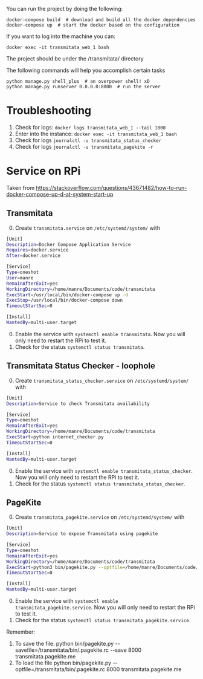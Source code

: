 You can run the project by doing the following:

    docker-compose build  # download and build all the docker dependencies
    docker-compose up  # start the docker based on the configuration

If you want to log into the machine you can:

    docker exec -it transmitata_web_1 bash

The project should be under the /transmitata/ directory

The following commands will help you accomplish certain tasks

    python manage.py shell_plus  # an overpower shell! xD
    python manage.py runserver 0.0.0.0:8000  # run the server

# Troubleshooting

1. Check for logs: `docker logs transmitata_web_1 --tail 1000`
2. Enter into the instance: `docker exec -it transmitata_web_1 bash`
3. Check for logs `journalctl -u transmitata_status_checker`
4. Check for logs `journalctl -u transmitata_pagekite -r`

# Service on RPi

Taken from https://stackoverflow.com/questions/43671482/how-to-run-docker-compose-up-d-at-system-start-up

## Transmitata
0. Create `transmitata.service` on `/etc/systemd/system/` with
```bash
[Unit]
Description=Docker Compose Application Service
Requires=docker.service
After=docker.service

[Service]
Type=oneshot
User=manre
RemainAfterExit=yes
WorkingDirectory=/home/manre/Documents/code/transmitata
ExecStart=/usr/local/bin/docker-compose up -d
ExecStop=/usr/local/bin/docker-compose down
TimeoutStartSec=0

[Install]
WantedBy=multi-user.target
```
0. Enable the service with `systemctl enable transmitata`. Now you will only need to restart the RPi to test it.
0. Check for the status `systemctl status transmitata`.

## Transmitata Status Checker - loophole
0. Create `transmitata_status_checker.service` on `/etc/systemd/system/` with
```bash
[Unit]
Description=Service to check Transmitata availability

[Service]
Type=oneshot
RemainAfterExit=yes
WorkingDirectory=/home/manre/Documents/code/transmitata
ExecStart=python internet_checker.py
TimeoutStartSec=0

[Install]
WantedBy=multi-user.target
```
0. Enable the service with `systemctl enable transmitata_status_checker`. Now you will only need to restart the RPi to test it.
0. Check for the status `systemctl status transmitata_status_checker`.

## PageKite

0. Create `transmitata_pagekite.service` on `/etc/systemd/system/` with
```bash
[Unit]
Description=Service to expose Transmitata using pagekite

[Service]
Type=oneshot
RemainAfterExit=yes
WorkingDirectory=/home/manre/Documents/code/transmitata
ExecStart=python3 bin/pagekite.py --optfile=/home/manre/Documents/code/transmitata/bin/.pagekite.rc 8000 transmitata.pagekite.me 
TimeoutStartSec=0

[Install]
WantedBy=multi-user.target
```
0. Enable the service with `systemctl enable transmitata_pagekite.service`. Now you will only need to restart the RPi to test it.
1. Check for the status `systemctl status transmitata_pagekite.service`.

Remember:

1. To save the file:
    python bin/pagekite.py --savefile=/transmitata/bin/.pagekite.rc --save 8000 transmitata.pagekite.me 
2. To load the file
    python bin/pagekite.py --optfile=/transmitata/bin/.pagekite.rc 8000 transmitata.pagekite.me 
